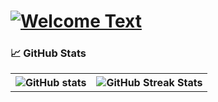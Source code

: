 <!DOCTYPE html>
<html lang="en">
<head>
  <meta charset="UTF-8">
  <meta name="viewport" content="width=device-width, initial-scale=1.0">
</head>
<body>

<h1>
  <a href="#">
    <img src="https://readme-typing-svg.herokuapp.com?lines=Hello,+There!+👋;This+is+Manish+Yadav...." alt="Welcome Text">
  </a>
</h1>
<h3 align="left">📈 GitHub Stats</h3>
  <table class="contact-table" style="border:none;">
  <tr>
    <th>
      <img align="center" src="https://github-readme-stats.vercel.app/api?username=Chethangowdahm&show_icons=true&theme=radical" alt="GitHub stats" />
    </th>
    <th>
      <img align="center" src="https://github-readme-streak-stats.herokuapp.com/?user=Chethangowdahm&theme=radical" alt="GitHub Streak Stats" />
    </th>
  </tr>
</table>

</body>
</html>
